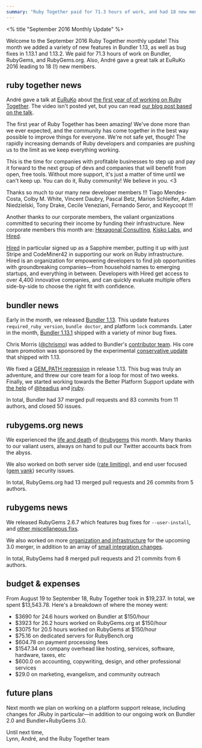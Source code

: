 ```yaml
---
summary: "Ruby Together paid for 71.3 hours of work, and had 18 new members join. This month we went to Strangeloop, gave a talk at EuRuKo about the first year of Ruby Together, and released Bundler 1.13.0, 1.13.1, and 1.13.2. All part of the plan for ramping up Ruby community outreach and engagament."
---
```


<% title "September 2016 Monthly Update" %>

Welcome to the September 2016 Ruby Together monthly update! This month we added a variety of new features in Bundler 1.13, as well as bug fixes in 1.13.1 and 1.13.2. We paid for 71.3 hours of work on Bundler, RubyGems, and RubyGems.org. Also, André gave a great talk at EuRuKo 2016 leading to 18 (!) new members.

## ruby together news

André gave a talk at [EuRuKo](http://euruko2016.org/) about [the first year of of working on Ruby Together](https://speakerdeck.com/indirect/a-year-of-ruby-together). The video isn't posted yet, but you can read [our blog post based on the talk](https://rubytogether.org/news/2016-09-27-a-year-of-ruby-together).

The first year of Ruby Together has been amazing! We've done more than we ever expected, and the community has come together in the best way possible to improve things for everyone. We're not safe yet, though! The rapidly increasing demands of Ruby developers and companies are pushing us to the limit as we keep everything working.

This is the time for companies with profitable businesses to step up and pay it forward to the next group of devs and companies that will benefit from open, free tools. Without more support, it's just a matter of time until we can't keep up. You can do it, Ruby community! We believe in you. <3

Thanks so much to our many new developer members !!! Tiago Mendes-Costa, Colby M. White, Vincent Daubry, Pascal Betz, Marion Schleifer, Adam Niedzielski, Tony Drake, Cecile Veneziani, Fernando Seror, and Keycoopt !!!

Another thanks to our corporate members, the valiant organizations committed to securing their income by funding their infrastructure. New corporate members this month are: [Hexagonal Consulting](http://www.hexagonconsulting.co/), [Kisko Labs](https://www.kiskolabs.com/), and [Hired][hired].

[Hired][hired] in particular signed up as a Sapphire member, putting it up with just Stripe and CodeMiner42 in supporting our work on Ruby infrastructure. Hired is an organization for empowering developers to find job opportunities with groundbreaking companies&mdash;from household names to emerging startups, and everything in between. Developers with Hired get access to over 4,400 innovative companies, and can quickly evaluate multiple offers side-by-side to choose the right fit with confidence.

[hired]: http://hired.com/?utm_source=sponsor&utm_medium=rubytogether&utm_campaign=q4-16-rubytogether

## bundler news

Early in the month, we released [Bundler 1.13](http://bundler.io/blog/2016/09/08/bundler-1-13.html). This update features `required_ruby_version`, `bundle doctor`, and platform `lock` commands. Later in the month, [Bundler 1.13.1](https://github.com/bundler/bundler/milestone/32?closed=1) shipped with a variety of minor bug fixes.

Chris Morris ([@chrismo](https://github.com/chrismo)) was added to Bundler's [contributor team](http://bundler.io/contributors.html). His core team promotion was sponsored by the experimental [conservative update](http://bundler.io/blog/#experimental-conservative-updates) that shipped with 1.13.

We fixed a [GEM_PATH regression](https://github.com/bundler/bundler/pull/4992) in release 1.13. This bug was truly an adventure, and threw our core team for a loop for most of two weeks. Finally, we started working towards the Better Platform Support update with [the help](https://github.com/bundler/bundler/issues/4984) of [@headius](https://github.com/headius) and [jruby](http://jruby.org/).

In total, Bundler had 37 merged pull requests and 83 commits from 11 authors, and closed 50 issues.

## rubygems.org news

We experienced the [life and death](https://github.com/rubygems/rubygems.org/issues/1429) of [@rubygems](https://twitter.com/rubygems) this month. Many thanks to our valiant users, always on hand to pull our Twitter accounts back from the abyss.

We also worked on both server side ([rate limiting](https://github.com/rubygems/rubygems.org/pull/1414)), and end user focused ([gem yank](https://github.com/rubygems/rubygems.org/pull/1396)) security issues.

In total, RubyGems.org had 13 merged pull requests and 26 commits from 5 authors.

## rubygems news

We released RubyGems 2.6.7 which features bug fixes for `--user-install`, and [other miscellaneous fixs](https://github.com/rubygems/rubygems/compare/v2.6.6...v2.6.7).

We also worked on more [organization and infrastructure](https://github.com/rubygems/rubygems/issues/1681) for the upcoming 3.0 merger, in addition to an array of [small integration changes](https://github.com/bundler/bundler/pulls?utf8=%E2%9C%93&q=merged%3A2016-09-01..2016-09-27%20rubygems%20).

In total, RubyGems had 8 merged pull requests and 21 commits from 6 authors.

## budget & expenses

From August 19 to September 18, Ruby Together took in $19,237. In total, we spent $13,543.78. Here's a breakdown of where the money went:

* $3690 for 24.6 hours worked on Bundler at $150/hour
* $3923 for 26.2 hours worked on RubyGems.org at $150/hour
* $3075 for 20.5 hours worked on RubyGems at $150/hour
* $75.16 on dedicated servers for RubyBench.org
* $604.78 on payment processing fees
* $1547.34 on company overhead like hosting, services, software, hardware, taxes, etc
* $600.0 on accounting, copywriting, design, and other professional services
* $29.0 on marketing, evangelism, and community outreach

## future plans

Next month we plan on working on a platform support release, including changes for JRuby in particular&mdash;in addition to our ongoing work on Bundler 2.0 and Bundler+RubyGems 3.0.

Until next time,<br>
Lynn, André, and the Ruby Together team
